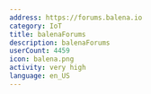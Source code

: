 ```yaml
---
address: https://forums.balena.io
category: IoT
title: balenaForums
description: balenaForums
userCount: 4459
icon: balena.png
activity: very high
language: en_US
---
```

